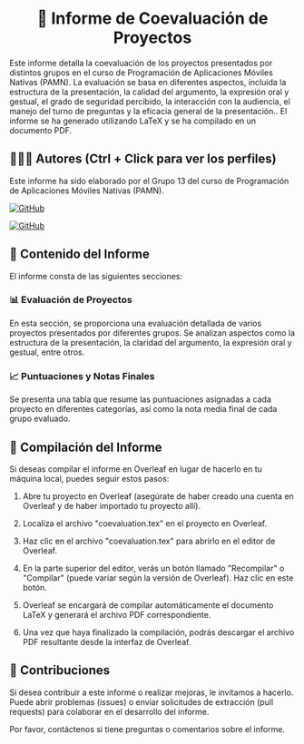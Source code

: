 <h1 align="center">📄 Informe de Coevaluación de Proyectos</h1>

Este informe detalla la coevaluación de los proyectos presentados por distintos grupos en el curso de Programación de Aplicaciones Móviles Nativas (PAMN). La evaluación se basa en diferentes aspectos, incluida la estructura de la presentación, la calidad del argumento, la expresión oral y gestual, el grado de seguridad percibido, la interacción con la audiencia, el manejo del turno de preguntas y la eficacia general de la presentación.. El informe se ha generado utilizando LaTeX y se ha compilado en un documento PDF.

## 🙆👨‍💻 Autores (Ctrl + Click para ver los perfiles)
Este informe ha sido elaborado por el Grupo 13 del curso de Programación de Aplicaciones Móviles Nativas (PAMN).
  
[![GitHub](https://img.shields.io/badge/GitHub-Ana%20del%20Carmen%20Santana%20Ojeda-red?style=flat-square&logo=github)](https://github.com/AnaSantana016)

[![GitHub](https://img.shields.io/badge/GitHub-Alejandro%20David%20Arzola%20Saavedra-blue?style=flat-square&logo=github)](https://github.com/AlejandroDavidArzolaSaavedra)
  

## 📑 Contenido del Informe
El informe consta de las siguientes secciones:

### 📊 Evaluación de Proyectos
En esta sección, se proporciona una evaluación detallada de varios proyectos presentados por diferentes grupos. Se analizan aspectos como la estructura de la presentación, la claridad del argumento, la expresión oral y gestual, entre otros.

### 📈 Puntuaciones y Notas Finales
Se presenta una tabla que resume las puntuaciones asignadas a cada proyecto en diferentes categorías, así como la nota media final de cada grupo evaluado.


## 📄 Compilación del Informe
Si deseas compilar el informe en Overleaf en lugar de hacerlo en tu máquina local, puedes seguir estos pasos:

1. Abre tu proyecto en Overleaf (asegúrate de haber creado una cuenta en Overleaf y de haber importado tu proyecto allí).

2. Localiza el archivo "coevaluation.tex" en el proyecto en Overleaf.

3. Haz clic en el archivo "coevaluation.tex" para abrirlo en el editor de Overleaf.

4. En la parte superior del editor, verás un botón llamado "Recompilar" o "Compilar" (puede variar según la versión de Overleaf). Haz clic en este botón.

5. Overleaf se encargará de compilar automáticamente el documento LaTeX y generará el archivo PDF correspondiente.

6. Una vez que haya finalizado la compilación, podrás descargar el archivo PDF resultante desde la interfaz de Overleaf.

## 🤝 Contribuciones
Si desea contribuir a este informe o realizar mejoras, le invitamos a hacerlo. Puede abrir problemas (issues) o enviar solicitudes de extracción (pull requests) para colaborar en el desarrollo del informe.

Por favor, contáctenos si tiene preguntas o comentarios sobre el informe.
